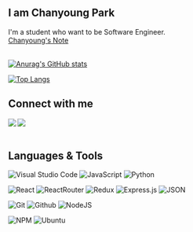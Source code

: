 ## I am Chanyoung Park
I'm a student who want to be Software Engineer.
<br>
[Chanyoung's Note](https://chanyoungpark88.github.io/)
<br>
<br>

[![Anurag's GitHub stats](https://github-readme-stats.vercel.app/api?username=ChanyoungPark88&show_icons=true&theme=city_lights)](https://github.com/anuraghazra/github-readme-stats)

[![Top Langs](https://github-readme-stats.vercel.app/api/top-langs/?username=ChanyoungPark88&theme=city_lights)](https://github.com/anuraghazra/github-readme-stats)

## Connect with me

<a href="https://www.linkedin.com/in/chanyoung-park-001111128/" target="_blank" >
  <img align="left"  src="https://img.shields.io/badge/LinkedIn-0077B5?style=for-the-badge&logo=linkedin&logoColor=white" />
</a>
<a href="mailto:chanyoung.p.1988@gmail.com" target="_blank">
   <img align="left"src="https://img.shields.io/badge/Gmail-D14836?style=for-the-badge&logo=gmail&logoColor=white" />
</a>

<br>
<br>

## Languages & Tools

![Visual Studio Code](https://img.shields.io/badge/Visual%20Studio%20Code-0078d7.svg?style=for-the-badge&logo=visual-studio-code&logoColor=white)
![JavaScript](https://img.shields.io/badge/javascript-%23323330.svg?style=for-the-badge&logo=javascript&logoColor=%23F7DF1E)
![Python](https://img.shields.io/badge/python-3670A0?style=for-the-badge&logo=python&logoColor=ffdd54)
<!-- ![Flask](https://img.shields.io/badge/flask-%23000.svg?style=for-the-badge&logo=flask&logoColor=white) -->
<!-- ![HTML5](https://img.shields.io/badge/html5-%23E34F26.svg?style=for-the-badge&logo=html5&logoColor=white) -->
<!-- ![CSS3](https://img.shields.io/badge/css3-%231572B6.svg?style=for-the-badge&logo=css3&logoColor=white) -->
![React](https://img.shields.io/badge/react-%2320232a.svg?style=for-the-badge&logo=react&logoColor=%2361DAFB)
![ReactRouter](https://img.shields.io/badge/React_Router-CA4245?style=for-the-badge&logo=react-router&logoColor=white)
![Redux](https://img.shields.io/badge/redux-%23593d88.svg?style=for-the-badge&logo=redux&logoColor=white)
![Express.js](https://img.shields.io/badge/express.js-%23404d59.svg?style=for-the-badge&logo=express&logoColor=%2361DAFB)
![JSON](https://img.shields.io/badge/json-5E5C5C?style=for-the-badge&logo=json&logoColor=white)
<!-- ![JWT](https://img.shields.io/badge/JWT-black?style=for-the-badge&logo=JSON%20web%20tokens) -->
<!-- ![Postgres](https://img.shields.io/badge/postgres-%23316192.svg?style=for-the-badge&logo=postgresql&logoColor=white) -->
<!-- ![PostgreSQL](https://img.shields.io/badge/PostgreSQL-316192?style=for-the-badge&logo=postgresql&logoColor=white) -->
<!-- ![Sequelize](https://img.shields.io/badge/Sequelize-52B0E7?style=for-the-badge&logo=Sequelize&logoColor=white) -->
<!-- ![Docker](https://img.shields.io/badge/docker-%230db7ed.svg?style=for-the-badge&logo=docker&logoColor=white) -->
<!-- ![Heroku](https://img.shields.io/badge/heroku-%23430098.svg?style=for-the-badge&logo=heroku&logoColor=white) -->
<!-- ![Netlify](https://img.shields.io/badge/netlify-%23000000.svg?style=for-the-badge&logo=netlify&logoColor=#00C7B7) -->
![Git](https://img.shields.io/badge/git-%23F05033.svg?style=for-the-badge&logo=git&logoColor=white)
![Github](https://img.shields.io/badge/GitHub-100000?style=for-the-badge&logo=github&logoColor=white)
![NodeJS](https://img.shields.io/badge/node.js-6DA55F?style=for-the-badge&logo=node.js&logoColor=white)
<!-- ![Pug](https://img.shields.io/badge/Pug-FFF?style=for-the-badge&logo=pug&logoColor=A86454) -->
![NPM](https://img.shields.io/badge/npm-CB3837?style=for-the-badge&logo=npm&logoColor=white)
![Ubuntu](https://img.shields.io/badge/Ubuntu-E95420?style=for-the-badge&logo=ubuntu&logoColor=white)
<!-- ![Socket.io](https://img.shields.io/badge/Socket.io-black?style=for-the-badge&logo=socket.io&badgeColor=010101) -->
<!-- ![AWS](https://img.shields.io/badge/Amazon_AWS-232F3E?style=for-the-badge&logo=amazon-aws&logoColor=white) -->
